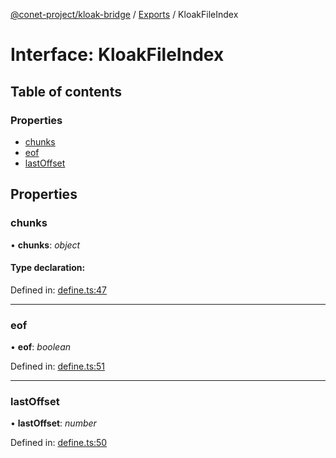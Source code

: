 [@conet-project/kloak-bridge](../README.md) / [Exports](../modules.md) / KloakFileIndex

# Interface: KloakFileIndex

## Table of contents

### Properties

- [chunks](kloakfileindex.md#chunks)
- [eof](kloakfileindex.md#eof)
- [lastOffset](kloakfileindex.md#lastoffset)

## Properties

### chunks

• **chunks**: *object*

#### Type declaration:

Defined in: [define.ts:47](https://github.com/CoNET-project/kloak-bridge/blob/24232a1/src/define.ts#L47)

___

### eof

• **eof**: *boolean*

Defined in: [define.ts:51](https://github.com/CoNET-project/kloak-bridge/blob/24232a1/src/define.ts#L51)

___

### lastOffset

• **lastOffset**: *number*

Defined in: [define.ts:50](https://github.com/CoNET-project/kloak-bridge/blob/24232a1/src/define.ts#L50)
